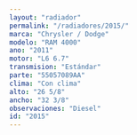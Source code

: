 ```yaml
---
layout: "radiador"
permalink: "/radiadores/2015/"
marca: "Chrysler / Dodge"
modelo: "RAM 4000"
ano: "2011"
motor: "L6 6.7"
transmision: "Estándar"
parte: "55057089AA"
clima: "Con clima"
alto: "26 5/8"
ancho: "32 3/8"
observaciones: "Diesel"
id: "2015"
---
```


